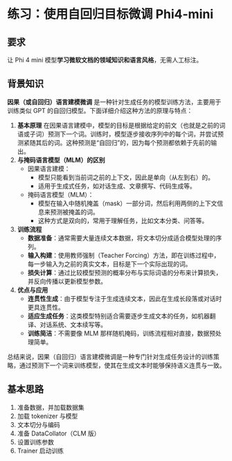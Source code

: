 # 练习：使用自回归目标微调 Phi4-mini





## 要求

让 Phi 4 mini 模型**学习微软文档的领域知识和语言风格**，无需人工标注。



## 背景知识

**因果（或自回归）语言建模微调** 是一种针对生成任务的模型训练方法，主要用于训练类似 GPT 的自回归模型。下面详细介绍这种方法的原理与特点：

1. **基本原理**
    在因果语言建模中，模型的目标是根据给定的前文（也就是之前的词语或子词）预测下一个词。训练时，模型逐步接收序列中的每个词，并尝试预测紧随其后的词。这种预测是“自回归”的，因为每个预测都依赖于先前的输出。
2. **与掩码语言模型（MLM）的区别**
   - 因果语言建模：
     - 模型只能看到当前词之前的上下文，因此是单向（从左到右）的。
     - 适用于生成式任务，如对话生成、文章撰写、代码生成等。
   - 掩码语言模型（MLM）：
     - 模型在输入中随机掩盖（mask）一部分词，然后利用两侧的上下文信息来预测被掩盖的词。
     - 这种方式是双向的，常用于理解任务，比如文本分类、问答等。
3. **训练流程**
   - **数据准备**：通常需要大量连续文本数据，将文本切分成适合模型处理的序列。
   - **输入构建**：使用教师强制（Teacher Forcing）方法，即在训练过程中，每一步输入为之前的真实文本，目标是下一个实际出现的词。
   - **损失计算**：通过比较模型预测的概率分布与实际词语的分布来计算损失，并反向传播以更新模型参数。
4. **优点与应用**
   - **连贯性生成**：由于模型专注于生成连续文本，因此在生成长段落或对话时更具连贯性。
   - **适应生成任务**：这类模型特别适合需要逐步生成文本的任务，如机器翻译、对话系统、文本续写等。
   - **训练简洁**：不需要像 MLM 那样随机掩码，训练流程相对直接，数据预处理简单。

总结来说，因果（自回归）语言建模微调是一种专门针对生成任务设计的训练策略，通过预测下一个词来训练模型，使其在生成文本时能够保持语义连贯与一致。





## 基本思路

1. 准备数据，并加载数据集
2. 加载 tokenizer 与模型
3. 文本切分与编码
4. 准备 DataCollator（CLM 版）
5. 设置训练参数
6. Trainer 启动训练

